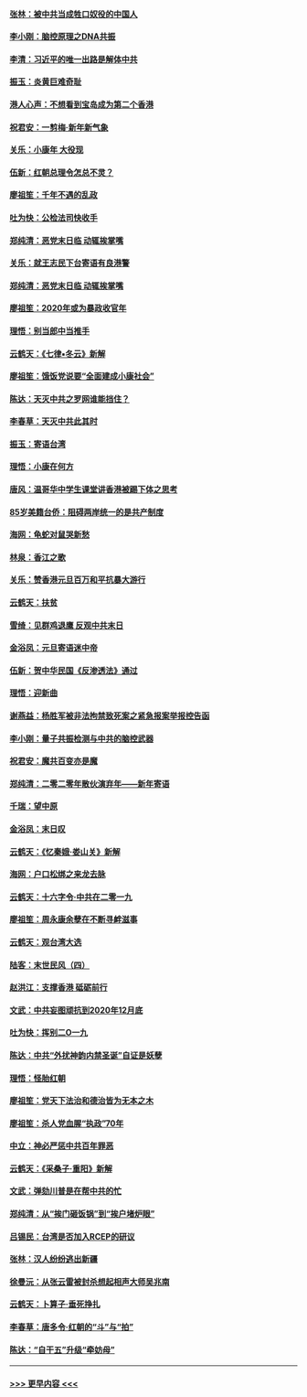 #### [张林：被中共当成牲口奴役的中国人](../pages/nsc993/n11782397.md?t=01110955) 
#### [李小刚：脑控原理之DNA共振](../pages/nsc993/n11780962.md?t=01110955) 
#### [李清：习近平的唯一出路是解体中共](../pages/nsc993/n11780866.md?t=01110955) 
#### [振玉：炎黄巨难奇耻](../pages/nsc993/n11779632.md?t=01110955) 
#### [港人心声：不想看到宝岛成为第二个香港](../pages/nsc993/n11778817.md?t=01110955) 
#### [祝君安：一剪梅‧新年新气象](../pages/nsc993/n11776340.md?t=01110955) 
#### [关乐：小康年 大役现](../pages/nsc993/n11774213.md?t=01110955) 
#### [伍新：红朝总理令怎总不灵？](../pages/nsc993/n11770813.md?t=01110955) 
#### [廖祖笙：千年不遇的乱政](../pages/nsc993/n11770373.md?t=01110955) 
#### [吐为快：公检法司快收手](../pages/nsc993/n11770359.md?t=01110955) 
#### [郑纯清：恶党末日临 动辄挨掌嘴](../pages/nsc993/n11769912.md?t=01110955) 
#### [关乐：就王志民下台寄语有良港警](../pages/nsc993/n11769903.md?t=01110955) 
#### [郑纯清：恶党末日临 动辄挨掌嘴](../pages/nsc993/n11769356.md?t=01110955) 
#### [廖祖笙：2020年或为暴政收官年](../pages/nsc993/n11768216.md?t=01110955) 
#### [理悟：别当郎中当推手](../pages/nsc993/n11768243.md?t=01110955) 
#### [云鹤天：《七律▪冬云》新解](../pages/nsc993/n11768204.md?t=01110955) 
#### [廖祖笙：饿饭党说要“全面建成小康社会”](../pages/nsc993/n11767482.md?t=01110955) 
#### [陈达：天灭中共之罗网谁能挡住？](../pages/nsc993/n11767465.md?t=01110955) 
#### [李春草：天灭中共此其时](../pages/nsc993/n11767452.md?t=01110955) 
#### [振玉：寄语台湾](../pages/nsc993/n11767432.md?t=01110955) 
#### [理悟：小康在何方](../pages/nsc993/n11767394.md?t=01110955) 
#### [唐风：温哥华中学生课堂讲香港被踢下体之思考](../pages/nsc993/n11766848.md?t=01110955) 
#### [85岁美籍台侨：阻碍两岸统一的是共产制度](../pages/nsc993/n11765043.md?t=01110955) 
#### [海网：龟蛇对鼠哭新愁](../pages/nsc993/n11764895.md?t=01110955) 
#### [林泉：香江之歌](../pages/nsc993/n11764415.md?t=01110955) 
#### [关乐：赞香港元旦百万和平抗暴大游行](../pages/nsc993/n11764382.md?t=01110955) 
#### [云鹤天：扶贫](../pages/nsc993/n11764245.md?t=01110955) 
#### [雪绮：见群鸡退鹰  反观中共末日](../pages/nsc993/n11762112.md?t=01110955) 
#### [金浴凤：元旦寄语迷中帝](../pages/nsc993/n11761788.md?t=01110955) 
#### [伍新：贺中华民国《反渗透法》通过](../pages/nsc993/n11761994.md?t=01110955) 
#### [理悟：迎新曲](../pages/nsc993/n11761152.md?t=01110955) 
#### [谢燕益：杨胜军被非法拘禁致死案之紧急报案举报控告函](../pages/nsc993/n11756134.md?t=01110955) 
#### [李小刚：量子共振检测与中共的脑控武器](../pages/nsc993/n11754518.md?t=01110955) 
#### [祝君安：魔共百变亦是魔](../pages/nsc993/n11754469.md?t=01110955) 
#### [郑纯清：二零二零年散伙演弃年——新年寄语](../pages/nsc993/n11754195.md?t=01110955) 
#### [千瑞：望中原](../pages/nsc993/n11754159.md?t=01110955) 
#### [金浴凤：末日叹](../pages/nsc993/n11752359.md?t=01110955) 
#### [云鹤天：《忆秦娥‧娄山关》新解](../pages/nsc993/n11752348.md?t=01110955) 
#### [海网：户口松绑之来龙去脉](../pages/nsc993/n11752328.md?t=01110955) 
#### [云鹤天：十六字令‧中共在二零一九](../pages/nsc993/n11752305.md?t=01110955) 
#### [廖祖笙：周永康余孽在不断寻衅滋事](../pages/nsc993/n11751013.md?t=01110955) 
#### [云鹤天：观台湾大选](../pages/nsc993/n11751007.md?t=01110955) 
#### [陆客：末世民风（四）](../pages/nsc993/n11749203.md?t=01110955) 
#### [赵洪江：支撑香港 砥砺前行](../pages/nsc993/n11748482.md?t=01110955) 
#### [文武：中共妄图顽抗到2020年12月底](../pages/nsc993/n11748446.md?t=01110955) 
#### [吐为快：挥别二O一九](../pages/nsc993/n11748411.md?t=01110955) 
#### [陈达：中共“外扰神韵内禁圣诞”自证是妖孽](../pages/nsc993/n11748226.md?t=01110955) 
#### [理悟：怪胎红朝](../pages/nsc993/n11748206.md?t=01110955) 
#### [廖祖笙：党天下法治和德治皆为无本之木](../pages/nsc993/n11748135.md?t=01110955) 
#### [廖祖笙：杀人党血腥“执政”70年](../pages/nsc993/n11745144.md?t=01110955) 
#### [中立：神必严惩中共百年罪恶](../pages/nsc993/n11744970.md?t=01110955) 
#### [云鹤天：《采桑子‧重阳》新解](../pages/nsc993/n11744948.md?t=01110955) 
#### [文武：弹劾川普是在帮中共的忙](../pages/nsc993/n11744758.md?t=01110955) 
#### [郑纯清：从“挨门砸饭锅”到“挨户堵炉眼”](../pages/nsc993/n11744745.md?t=01110955) 
#### [吕锡民：台湾是否加入RCEP的研议](../pages/nsc993/n11744701.md?t=01110955) 
#### [张林：汉人纷纷逃出新疆](../pages/nsc993/n11743530.md?t=01110955) 
#### [徐曼沅：从张云雷被封杀想起相声大师吴兆南](../pages/nsc993/n11741816.md?t=01110955) 
#### [云鹤天：卜算子‧垂死挣扎](../pages/nsc993/n11739956.md?t=01110955) 
#### [李春草：唐多令‧红朝的“斗”与“拍”](../pages/nsc993/n11739830.md?t=01110955) 
#### [陈达：“自干五”升级“牵妨母”](../pages/nsc993/n11739724.md?t=01110955) 

----
#### [ >>> 更早内容 <<< ](../indexes/nsc993-earlier.md)
